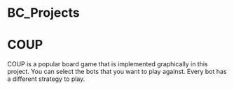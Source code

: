 # BC_Projects

<h1>COUP</h1>
<p>COUP is a popular board game that is implemented graphically in this project. You can select the bots that you want to play against. Every bot has a different strategy to play.</p>
